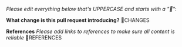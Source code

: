 *Please edit everything below that's UPPERCASE and starts with a "📝"*:

**What change is this pull request introducing?**
📝CHANGES

**References**
*Please add links to references to make sure all content is reliable*
📝REFERENCES
